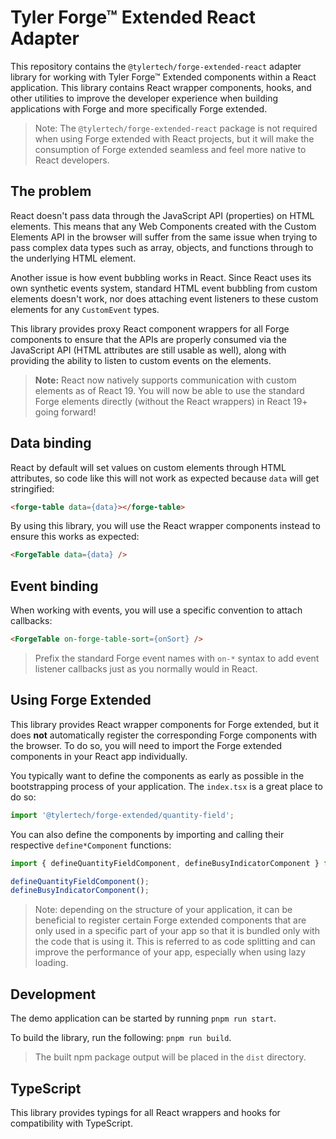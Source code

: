 # Tyler Forge™ Extended React Adapter

This repository contains the `@tylertech/forge-extended-react` adapter library for working with
Tyler Forge™ Extended components within a React application. This library contains React wrapper components,
hooks, and other utilities to improve the developer experience when building applications with Forge and
more specifically Forge extended.

> Note: The `@tylertech/forge-extended-react` package is not required when using Forge extended with React
> projects, but it will make the consumption of Forge extended seamless and feel more native to React developers.

## The problem

React doesn't pass data through the JavaScript API (properties) on HTML elements. This means that any Web
Components created with the Custom Elements API in the browser will suffer from the same issue when trying
to pass complex data types such as array, objects, and functions through to the underlying HTML element.

Another issue is how event bubbling works in React. Since React uses its own synthetic events system,
standard HTML event bubbling from custom elements doesn't work, nor does attaching event listeners to
these custom elements for any `CustomEvent` types.

This library provides proxy React component wrappers for all Forge components to ensure that the APIs
are properly consumed via the JavaScript API (HTML attributes are still usable as well), along with 
providing the ability to listen to custom events on the elements.

> **Note:** React now natively supports communication with custom elements as of React 19. You will now be able
> to use the standard Forge elements directly (without the React wrappers) in React 19+ going forward!

## Data binding

React by default will set values on custom elements through HTML attributes, so code like this will not
work as expected because `data` will get stringified:

```html
<forge-table data={data}></forge-table>
```

By using this library, you will use the React wrapper components instead to ensure this works as expected:

```html
<ForgeTable data={data} />
```

## Event binding

When working with events, you will use a specific convention to attach callbacks:

```html
<ForgeTable on-forge-table-sort={onSort} />
```

> Prefix the standard Forge event names with `on-*` syntax to add event listener callbacks just
> as you normally would in React.

## Using Forge Extended

This library provides React wrapper components for Forge extended, but it does **not** automatically register the corresponding Forge
components with the browser. To do so, you will need to import the Forge extended components in your React app individually.

You typically want to define the components as early as possible in the bootstrapping process of your application. The `index.tsx` is a great place to do so:

```ts
import '@tylertech/forge-extended/quantity-field';
```

You can also define the components by importing and calling their respective `define*Component` functions:

```ts
import { defineQuantityFieldComponent, defineBusyIndicatorComponent } from '@tylertech/forge-extended';

defineQuantityFieldComponent();
defineBusyIndicatorComponent();
```

> Note: depending on the structure of your application, it can be beneficial to register certain Forge extended components that are only used in a specific part
> of your app so that it is bundled only with the code that is using it. This is referred to as code splitting and can improve the performance of your app,
> especially when using lazy loading.

## Development

The demo application can be started by running `pnpm run start`.

To build the library, run the following: `pnpm run build`.

> The built npm package output will be placed in the `dist` directory.

## TypeScript

This library provides typings for all React wrappers and hooks for compatibility with TypeScript.
